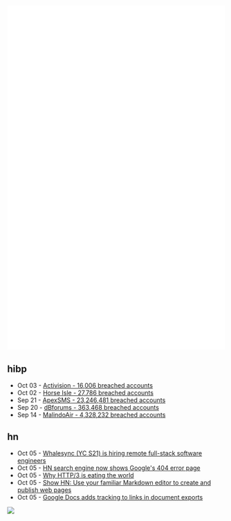 ![Metrics](https://raw.githubusercontent.com/phixion/phixion/master/metrics.svg)

## hibp

<!--
for https://github.com/phixion/phixion/blob/main/.github/workflows/feeds.yml
-->
<!--START_SECTION:haveibeenpwnd-->
- Oct 03 - [Activision - 16,006 breached accounts](https://haveibeenpwned.com/PwnedWebsites#Activision)
- Oct 02 - [Horse Isle - 27,786 breached accounts](https://haveibeenpwned.com/PwnedWebsites#HorseIsle)
- Sep 21 - [ApexSMS - 23,246,481 breached accounts](https://haveibeenpwned.com/PwnedWebsites#ApexSMS)
- Sep 20 - [dBforums - 363,468 breached accounts](https://haveibeenpwned.com/PwnedWebsites#dBforums)
- Sep 14 - [MalindoAir - 4,328,232 breached accounts](https://haveibeenpwned.com/PwnedWebsites#MalindoAir)
<!--END_SECTION:haveibeenpwnd-->

## hn

<!--
for https://github.com/phixion/phixion/blob/main/.github/workflows/feeds.yml
-->
<!--START_SECTION:hn-->
- Oct 05 - [Whalesync (YC S21) is hiring remote full-stack software engineers](https://jobs.polymer.co/whalesync/28574)
- Oct 05 - [HN search engine now shows Google's 404 error page](https://hn.algolia.com/)
- Oct 05 - [Why HTTP/3 is eating the world](https://blog.apnic.net/2023/09/25/why-http-3-is-eating-the-world/)
- Oct 05 - [Show HN: Use your familiar Markdown editor to create and publish web pages](https://amarkdown.com/)
- Oct 05 - [Google Docs adds tracking to links in document exports](https://fosstodon.org/@Joe_0237/111145684757912952)
<!--END_SECTION:hn-->

<!--
for https://yhype.me
-->
![](https://hit.yhype.me/github/profile?user_id=13013670)
